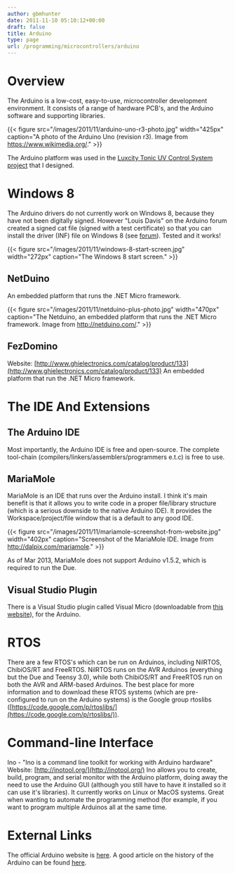 ```yaml
---
author: gbmhunter
date: 2011-11-10 05:10:12+00:00
draft: false
title: Arduino
type: page
url: /programming/microcontrollers/arduino
---
```


# Overview

The Arduino is a low-cost, easy-to-use, microcontroller development environment. It consists of a range of hardware PCB's, and the Arduino software and supporting libraries.

{{< figure src="/images/2011/11/arduino-uno-r3-photo.jpg" width="425px" caption="A photo of the Arduino Uno (revision r3). Image from https://www.wikimedia.org/."  >}}

The Arduino platform was used in the [Luxcity Tonic UV Control System project](/electronics/projects/luxcity-uv-tonic-control-system) that I designed.

# Windows 8

The Arduino drivers do not currently work on Windows 8, because they have not been digitally signed. However "Louis Davis" on the Arduino forum created a signed cat file (signed with a test certificate) so that you can install the driver (INF) file on Windows 8 (see [forum](http://arduino.cc/forum/index.php/topic,94651.msg711489.html#msg711489)). Tested and it works!

{{< figure src="/images/2011/11/windows-8-start-screen.jpg" width="272px" caption="The Windows 8 start screen."  >}}

## NetDuino

An embedded platform that runs the .NET Micro framework.

{{< figure src="/images/2011/11/netduino-plus-photo.jpg" width="470px" caption="The Netduino, an embedded platform that runs the .NET Micro framework. Image from http://netduino.com/."  >}}

## FezDomino

Website: [http://www.ghielectronics.com/catalog/product/133](http://www.ghielectronics.com/catalog/product/133) An embedded platform that run the .NET Micro framework.

# The IDE And Extensions

## The Arduino IDE

Most importantly, the Arduino IDE is free and open-source. The complete tool-chain (compilers/linkers/assemblers/programmers e.t.c) is free to use.

## MariaMole

MariaMole is an IDE that runs over the Arduino install. I think it's main benefit is that it allows you to write code in a proper file/library structure (which is a serious downside to the native Arduino IDE). It provides the Workspace/project/file window that is a default to any good IDE.

{{< figure src="/images/2011/11/mariamole-screenshot-from-website.jpg" width="402px" caption="Screenshot of the MariaMole IDE. Image from http://dalpix.com/mariamole."  >}}

As of Mar 2013, MariaMole does not support Arduino v1.5.2, which is required to run the Due.

## Visual Studio Plugin

There is a Visual Studio plugin called Visual Micro (downloadable from [this website](http://www.visualmicro.com/)), for the Arduino.

# RTOS

There are a few RTOS's which can be run on Arduinos, including NilRTOS, ChibiOS/RT and FreeRTOS. NilRTOS runs on the AVR Arduinos (everything but the Due and Teensy 3.0), while both ChibiOS/RT and FreeRTOS run on both the AVR and ARM-based Arduinos. The best place for more information and to download these RTOS systems (which are pre-configured to run on the Arduino systems) is the Google group rtoslibs ([https://code.google.com/p/rtoslibs/](https://code.google.com/p/rtoslibs/)).

# Command-line Interface

Ino - "Ino is a command line toolkit for working with Arduino hardware" Website: [http://inotool.org/](http://inotool.org/) Ino allows you to create, build, program, and serial monitor with the Arduino platform, doing away the need to use the Arduino GUI (although you still have to have it installed so it can use it's libraries). It currently works on Linux or MacOS systems. Great when wanting to automate the programming method (for example, if you want to program multiple Arduinos all at the same time.

# External Links

The official Arduino website is [here](http://www.arduino.cc/). A good article on the history of the Arduino can be found [here](http://spectrum.ieee.org/geek-life/hands-on/the-making-of-arduino/).
